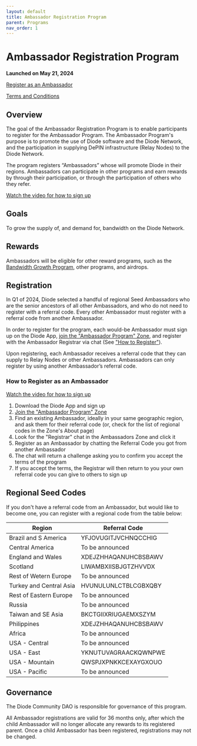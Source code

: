```yaml
---
layout: default
title: Ambassador Registration Program
parent: Programs
nav_order: 1
---
```


# Ambassador Registration Program

**Launched on May 21, 2024**

[Register as an Ambassador](#registration)

[Terms and Conditions](/docs/programs/terms.html)

## Overview

The goal of the Ambassador Registration Program is to enable participants to register for the Ambassador Program.  The Ambassador Program's purpose is to promote the use of Diode software and the Diode Network, and the participation in supplying DePIN infrastructure (Relay Nodes) to the Diode Network.

The program registers “Ambassadors” whose will promote Diode in their regions.  Ambassadors can participate in other programs and earn rewards by through their participation, or through the participation of others who they refer.

[Watch the video for how to sign up](https://www.loom.com/share/1dfa563e4c8440fab78dae982c9445eb)

## Goals

To grow the supply of, and demand for, bandwidth on the Diode Network.  

## Rewards

Ambassadors will be eligible for other reward programs, such as the [Bandwidth Growth Program](/docs/programs/bandwidth_growth_program.html), other programs, and airdrops.

## Registration

In Q1 of 2024, Diode selected a handful of regional Seed Ambassadors who are the senior ancestors of all other Ambassadors, and who do not need to register with a referral code. Every other Ambassador must register with a referral code from another Ambassador.

In order to register for the program, each would-be Ambassador must sign up on the Diode App, [join the "Ambassador Program" Zone](https://diode.io/joinzone/#I8-h8z8ATSgTXMJdhXwWkQs0VVniODeRgjcBUlmYW78B6qx5I0BCEIdUviie), and register with the Ambassador Registrar via chat (See ["How to Register"](/docs/programs/ambassador_registration_program.html#how-to-register)).

Upon registering, each Ambassador receives a referral code that they can supply to Relay Nodes or other Ambassadors. Ambassadors can only register by using another Ambassador’s referral code.

### How to Register as an Ambassador

[Watch the video for how to sign up](https://www.loom.com/share/1dfa563e4c8440fab78dae982c9445eb)

1. Download the Diode App and sign up
3. [Join the "Ambassador Program" Zone](https://diode.io/joinzone/#I8-h8z8ATSgTXMJdhXwWkQs0VVniODeRgjcBUlmYW78B6qx5I0BCEIdUviie)
4. Find an existing Ambassador, ideally in your same geographic region, and ask them for their referral code (or, check for the list of regional codes in the Zone's About page)
6. Look for the "Registrar" chat in the Ambassadors Zone and click it
7. Register as an Ambassador by chatting the Referral Code you got from another Ambassador
8. The chat will return a challenge asking you to confirm you accept the terms of the program
9. If you accept the terms, the Registrar will then return to you your own referral code you can give to others to sign up

## Regional Seed Codes

If you don't have a referral code from an Ambassador, but would like to become one, you can register with a regional code from the table below:

| **Region** | **Referral Code** |
| --- | --- |
| Brazil and S America | YFJOVUGITJVCHNQCCHIG |
| Central America | To be announced |
| England and Wales | XDEJZHHAQANUHCBSBAWV |
| Scotland | LIWAMBXIISBJGTZHVVDX |
| Rest of Wetern Europe | To be announced |
| Turkey and Central Asia | HVUNULUNLCTBLCGBXQBY |
| Rest of Eastern Europe | To be announced |
| Russia | To be announced |
| Taiwan and SE Asia | BKCTGIIXRIUGAEMXSZYM |
| Philippines | XDEJZHHAQANUHCBSBAWV |
| Africa | To be announced |
| USA - Central | To be announced |
| USA - East | YKNUTUVAGRAACKQWNPWE |
| USA - Mountain | QWSPJXPNKKCEXAYGXOUO |
| USA - Pacific | To be announced |

## Governance

The Diode Community DAO is responsible for governance of this program.  

All Ambassador registrations are valid for 36 months only, after which the child Ambassador will no longer allocate any rewards to its registered parent. Once a child Ambassador has been registered, registrations may not be changed.



